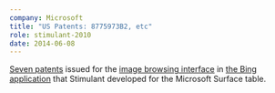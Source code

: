 ```yaml
---
company: Microsoft
title: "US Patents: 8775973B2, etc"
role: stimulant-2010
date: 2014-06-08
---
```


[Seven patents](<https://patents.google.com/?inventor=Joshua+Santangelo&assignee=Microsoft+Corp&oq=inventor:(Joshua+Santangelo)+assignee:(Microsoft+Corp)>) issued for the [image browsing interface](https://patents.google.com/patent/US8775973B2) in [the Bing application](/projects/bing) that Stimulant developed for the Microsoft Surface table.
